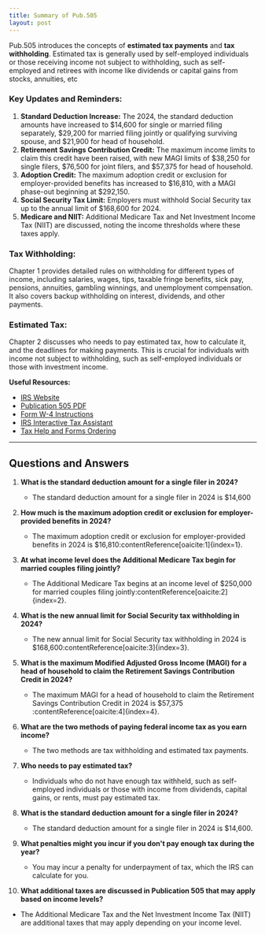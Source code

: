 ```yaml
---
title: Summary of Pub.505
layout: post
---
```


Pub.505 introduces the concepts of **estimated tax payments** and **tax withholding**. Estimated tax is generally used by self-employed individuals or those receiving income not subject to withholding, such as self-employed and retirees with income like dividends or capital gains from stocks, annuities, etc

### Key Updates and Reminders:

1. **Standard Deduction Increase:** The 2024, the standard deduction amounts have increased to $14,600 for single or married filing separately, $29,200 for married filing jointly or qualifying surviving spouse, and $21,900 for head of household.
2. **Retirement Savings Contribution Credit:** The maximum income limits to claim this credit have been raised, with new MAGI limits of $38,250 for single filers, $76,500 for joint filers, and $57,375 for head of household.
3. **Adoption Credit:** The maximum adoption credit or exclusion for employer-provided benefits has increased to $16,810, with a MAGI phase-out beginning at $292,150.
4. **Social Security Tax Limit:** Employers must withhold Social Security tax up to the annual limit of $168,600 for 2024.
5. **Medicare and NIIT:** Additional Medicare Tax and Net Investment Income Tax (NIIT) are discussed, noting the income thresholds where these taxes apply.

### Tax Withholding:

Chapter 1 provides detailed rules on withholding for different types of income, including salaries, wages, tips, taxable fringe benefits, sick pay, pensions, annuities, gambling winnings, and unemployment compensation. It also covers backup withholding on interest, dividends, and other payments.

### Estimated Tax:

Chapter 2 discusses who needs to pay estimated tax, how to calculate it, and the deadlines for making payments. This is crucial for individuals with income not subject to withholding, such as self-employed individuals or those with investment income.

**Useful Resources:**
- [IRS Website](https://www.irs.gov)
- [Publication 505 PDF](https://www.irs.gov/pub505)
- [Form W-4 Instructions](https://www.irs.gov/forms-pubs/about-form-w-4)
- [IRS Interactive Tax Assistant](https://www.irs.gov/help/ita)
- [Tax Help and Forms Ordering](https://www.irs.gov/orderforms)

---

## Questions and Answers

1. **What is the standard deduction amount for a single filer in 2024?**
   - The standard deduction amount for a single filer in 2024 is $14,600

2. **How much is the maximum adoption credit or exclusion for employer-provided benefits in 2024?**
   - The maximum adoption credit or exclusion for employer-provided benefits in 2024 is $16,810&#8203;:contentReference[oaicite:1]{index=1}.

3. **At what income level does the Additional Medicare Tax begin for married couples filing jointly?**
   - The Additional Medicare Tax begins at an income level of $250,000 for married couples filing jointly&#8203;:contentReference[oaicite:2]{index=2}.

4. **What is the new annual limit for Social Security tax withholding in 2024?**
   - The new annual limit for Social Security tax withholding in 2024 is $168,600&#8203;:contentReference[oaicite:3]{index=3}.

5. **What is the maximum Modified Adjusted Gross Income (MAGI) for a head of household to claim the Retirement Savings Contribution Credit in 2024?**
   - The maximum MAGI for a head of household to claim the Retirement Savings Contribution Credit in 2024 is $57,375&#8203;:contentReference[oaicite:4]{index=4}.

6. **What are the two methods of paying federal income tax as you earn income?**
   - The two methods are tax withholding and estimated tax payments.

7. **Who needs to pay estimated tax?**
   - Individuals who do not have enough tax withheld, such as self-employed individuals or those with income from dividends, capital gains, or rents, must pay estimated tax.

8. **What is the standard deduction amount for a single filer in 2024?**
   - The standard deduction amount for a single filer in 2024 is $14,600.

9. **What penalties might you incur if you don't pay enough tax during the year?**
   - You may incur a penalty for underpayment of tax, which the IRS can calculate for you.

10. **What additional taxes are discussed in Publication 505 that may apply based on income levels?**
   - The Additional Medicare Tax and the Net Investment Income Tax (NIIT) are additional taxes that may apply depending on your income level.

